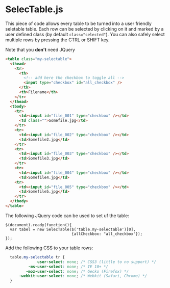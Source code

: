 SelecTable.js
==================

This piece of code allows every table to be turned into a user friendly seletable table. Each row can be selected by 
clicking on it and marked by a user defined class (by default <code>class="selected"</code>). You can also safely select multiple rows by pressing the CTRL or SHIFT key. 

Note that you **don't** need JQuery




```HTML
<table class="my-selectable">
  <thead>
    <tr>
      <th>
        <!-- add here the checkbox to toggle all --> 
        <input type="checkbox" id="all_checkbox" />
      </th>
      <th>Filename</th>
    </tr>
  </thead>
  <tbody>
    <tr>
      <td><input id="file_001" type="checkbox" /></td>
      <td class="">Somefile.jpg</td>
    </tr>
    <tr>
      <td><input id="file_002" type="checkbox" /></td>
      <td>Somefile2.jpg</td>
    </tr>
    <tr>
      <td><input id="file_003" type="checkbox" /></td>
      <td>Somefile3.jpg</td>
    </tr>
    <tr>
      <td><input id="file_004" type="checkbox" /></td>
      <td>Somefile4.jpg</td>
    <tr>
      <td><input id="file_005" type="checkbox" /></td>
      <td>Somefile5.jpg</td>
    </tr>
  </tbody>
</table>

```

The following JQuery code can be used to set uf the table:
```JS
$(document).ready(function(){ 
  var tabel = new SelecTable($('table.my-selectable')[0],
                             {allCheckbox: "all_checkbox"});
});
``` 




Add the following CSS to your table rows:

```CSS
  table.my-selectable tr {
              user-select: none; /* CSS3 (little to no support) */
          -ms-user-select: none; /* IE 10+ */
         -moz-user-select: none; /* Gecko (Firefox) */
      -webkit-user-select: none; /* Webkit (Safari, Chrome) */
  }
```
